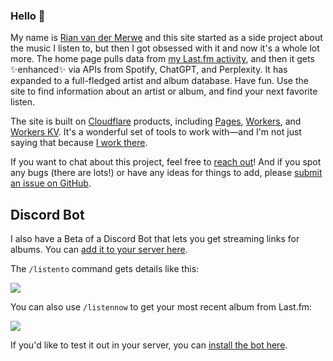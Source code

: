 ### Hello 👋

My name is [Rian van der Merwe](https://elezea.com/) and this site started as a side project about the music I listen to, but then I got obsessed with it and now it's a whole lot more. The home page pulls data from [my Last.fm activity](https://www.last.fm/user/bordesak), and then it gets ✨enhanced✨ via APIs from Spotify, ChatGPT, and Perplexity. It has expanded to a full-fledged artist and album database. Have fun. Use the site to find information about an artist or album, and find your next favorite listen.

The site is built on [Cloudflare](https://cloudflare.com/) products, including [Pages](https://pages.cloudflare.com/), [Workers](https://workers.cloudflare.com/), and [Workers KV](https://www.cloudflare.com/developer-platform/workers-kv/). It's a wonderful set of tools to work with—and I'm not just saying that because [I work there](https://elezea.com/portfolio/).

If you want to chat about this project, feel free to [reach out](https://elezea.com/contact/)! And if you spot any bugs (there are lots!) or have any ideas for things to add, please [submit an issue on GitHub](https://github.com/rianvdm/my-music-next/issues).

## Discord Bot

I also have a Beta of a Discord Bot that lets you get streaming links for albums. You can [add it to your server here](https://discord.com/oauth2/authorize?client_id=1284593290947068024).

The `/listento` command gets details like this:

![](https://file.elezea.com/20240921-aoapEQAq-2x.png)

You can also use `/listennow` to get your most recent album from Last.fm:

![](https://file.elezea.com/20240921-NwqTUNLY-2x.png)

If you'd like to test it out in your server, you can [install the bot here](https://discord.com/oauth2/authorize?client_id=1284593290947068024).